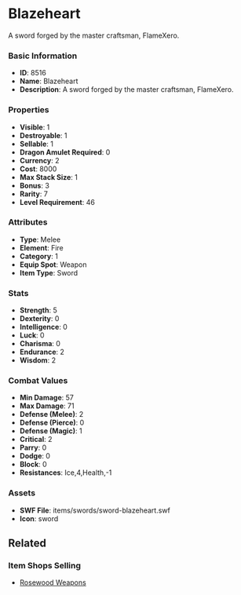 # Blazeheart

A sword forged by the master craftsman, FlameXero. 

### Basic Information

- **ID**: 8516
- **Name**: Blazeheart
- **Description**: A sword forged by the master craftsman, FlameXero. 

### Properties

- **Visible**: 1
- **Destroyable**: 1
- **Sellable**: 1
- **Dragon Amulet Required**: 0
- **Currency**: 2
- **Cost**: 8000
- **Max Stack Size**: 1
- **Bonus**: 3
- **Rarity**: 7
- **Level Requirement**: 46

### Attributes

- **Type**: Melee
- **Element**: Fire
- **Category**: 1
- **Equip Spot**: Weapon
- **Item Type**: Sword

### Stats

- **Strength**: 5
- **Dexterity**: 0
- **Intelligence**: 0
- **Luck**: 0
- **Charisma**: 0
- **Endurance**: 2
- **Wisdom**: 2

### Combat Values

- **Min Damage**: 57
- **Max Damage**: 71
- **Defense (Melee)**: 2
- **Defense (Pierce)**: 0
- **Defense (Magic)**: 1
- **Critical**: 2
- **Parry**: 0
- **Dodge**: 0
- **Block**: 0
- **Resistances**: Ice,4,Health,-1

### Assets

- **SWF File**: items/swords/sword-blazeheart.swf
- **Icon**: sword

## Related

### Item Shops Selling

- [Rosewood Weapons](../item-shops/301-rosewood-weapons.md)

